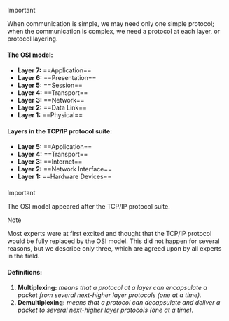 > [!IMPORTANT]
> When communication is simple, we may need only one simple protocol; when the communication is complex, we need a protocol at each layer, or protocol layering.

#### The OSI model:
- **Layer 7:** ==Application==
- **Layer 6:** ==Presentation==
- **Layer 5:** ==Session==
- **Layer 4:** ==Transport==
- **Layer 3:** ==Network==
- **Layer 2:** ==Data Link==
- **Layer 1:** ==Physical==
#### Layers in the TCP/IP protocol suite:
- **Layer 5:** ==Application==
- **Layer 4:** ==Transport==
- **Layer 3:** ==Internet==
- **Layer 2:** ==Network Interface==
-  **Layer 1:** ==Hardware Devices==
#### 

> [!IMPORTANT]
> The OSI model appeared after the TCP/IP protocol suite.

> [!NOTE]
> Most experts were at first excited and thought that the TCP/IP protocol would be fully replaced by the OSI model.
> This did not happen for several reasons, but we describe only three, which are agreed upon by all experts in the field.
#### Definitions:
1. **Multiplexing:** *means that a protocol at a layer can encapsulate a packet from several next-higher layer protocols (one at a time).*
2. **Demultiplexing:** *means that a protocol can decapsulate and deliver a packet to several next-higher layer protocols (one at a time).*